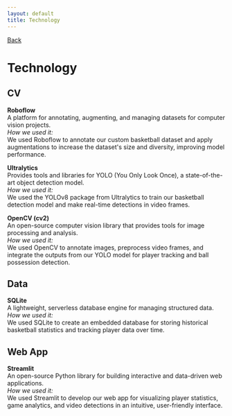 ```yaml
---
layout: default
title: Technology
---
```


[Back](/UA-Bball-Wearable-Project/index)

# Technology

## CV
**Roboflow**  
A platform for annotating, augmenting, and managing datasets for computer vision projects.  
*How we used it:*  
We used Roboflow to annotate our custom basketball dataset and apply augmentations to increase the dataset's size and diversity, improving model performance.

**Ultralytics**  
Provides tools and libraries for YOLO (You Only Look Once), a state-of-the-art object detection model.  
*How we used it:*  
We used the YOLOv8 package from Ultralytics to train our basketball detection model and make real-time detections in video frames.

**OpenCV (cv2)**  
An open-source computer vision library that provides tools for image processing and analysis.  
*How we used it:*  
We used OpenCV to annotate images, preprocess video frames, and integrate the outputs from our YOLO model for player tracking and ball possession detection.

## Data
**SQLite**  
A lightweight, serverless database engine for managing structured data.  
*How we used it:*  
We used SQLite to create an embedded database for storing historical basketball statistics and tracking player data over time.

## Web App
**Streamlit**  
An open-source Python library for building interactive and data-driven web applications.  
*How we used it:*  
We used Streamlit to develop our web app for visualizing player statistics, game analytics, and video detections in an intuitive, user-friendly interface.